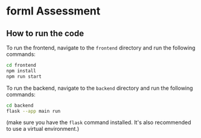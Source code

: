 # forml Assessment

## How to run the code

To run the frontend, navigate to the `frontend` directory and run the following commands:

```bash
cd frontend
npm install
npm run start
```

To run the backend, navigate to the `backend` directory and run the following commands:

```bash
cd backend
flask --app main run
```

(make sure you have the `flask` command installed. It's also recommended to use a virtual environment.)
